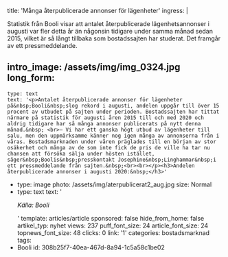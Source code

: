 title: 'Många återpublicerade annonser för lägenheter'
ingress: |
  <p><span class="TextRun SCXW264978219 BCX0"><span class="NormalTextRun SCXW264978219 BCX0">Statistik från </span><span class="TextRun SCXW264978219 BCX0"><span class="SpellingError SCXW264978219 BCX0">Booli</span></span><span class="TextRun SCXW264978219 BCX0"><span class="NormalTextRun SCXW264978219 BCX0"> visar att antalet återpublicerade lägenhetsannonser i augusti var fler detta år än någonsin tidigare under samma månad sedan 2015, vilket är så långt tillbaka som bostadssajten har studerat. Det framgår av ett pressmeddelande.</span></span></span>
  </p>
  
intro_image: /assets/img/img_0324.jpg
long_form:
  -
    type: text
    text: '<p>Antalet återpublicerade annonser för lägenheter på&nbsp;Booli&nbsp;slog rekord i augusti, andelen uppgår till över 15 procent av utbudet på sajten under perioden. Bostadssajten har tittat närmare på statistik för augusti åren 2015 till och med 2020 och aldrig tidigare har så många annonser publicerats på nytt denna månad.&nbsp; <br>– Vi har ett ganska högt utbud av lägenheter till salu, men den uppmärksamme känner nog igen många av annonserna från i våras. Bostadsmarknaden under våren präglades till en början av stor osäkerhet och många av de som inte fick de pris de ville ha tar nu chansen att försöka sälja under hösten istället, säger&nbsp;Boolis&nbsp;presskontakt Josephine&nbsp;Linghammar&nbsp;i ett pressmeddelande från sajten.&nbsp;<br><br></p><h3>Andelen återpublicerade annonser i augusti 2020:&nbsp;</h3>'
  -
    type: image
    photo: /assets/img/aterpublicerat2_aug.jpg
    size: Normal
  -
    type: text
    text: '<p><i>Källa: Booli</i></p>'
template: articles/article
sponsored: false
hide_from_home: false
artikel_typ: nyhet
views: 237
puff_font_size: 24
article_font_size: 24
topnews_font_size: 48
clicks: 0
link: '1'
categories: bostadsmarknad
tags:
  - Booli
id: 308b25f7-40ea-467d-8a94-1c5a58c1be02
